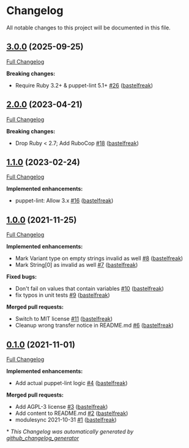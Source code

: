 # Changelog

All notable changes to this project will be documented in this file.

## [3.0.0](https://github.com/voxpupuli/puppet-lint-params_empty_string-check/tree/3.0.0) (2025-09-25)

[Full Changelog](https://github.com/voxpupuli/puppet-lint-params_empty_string-check/compare/2.0.0...3.0.0)

**Breaking changes:**

- Require Ruby 3.2+ & puppet-lint 5.1+ [\#26](https://github.com/voxpupuli/puppet-lint-params_empty_string-check/pull/26) ([bastelfreak](https://github.com/bastelfreak))

## [2.0.0](https://github.com/voxpupuli/puppet-lint-params_empty_string-check/tree/2.0.0) (2023-04-21)

[Full Changelog](https://github.com/voxpupuli/puppet-lint-params_empty_string-check/compare/1.1.0...2.0.0)

**Breaking changes:**

- Drop Ruby \< 2.7; Add RuboCop [\#18](https://github.com/voxpupuli/puppet-lint-params_empty_string-check/pull/18) ([bastelfreak](https://github.com/bastelfreak))

## [1.1.0](https://github.com/voxpupuli/puppet-lint-params_empty_string-check/tree/1.1.0) (2023-02-24)

[Full Changelog](https://github.com/voxpupuli/puppet-lint-params_empty_string-check/compare/1.0.0...1.1.0)

**Implemented enhancements:**

- puppet-lint: Allow 3.x [\#16](https://github.com/voxpupuli/puppet-lint-params_empty_string-check/pull/16) ([bastelfreak](https://github.com/bastelfreak))

## [1.0.0](https://github.com/voxpupuli/puppet-lint-params_empty_string-check/tree/1.0.0) (2021-11-25)

[Full Changelog](https://github.com/voxpupuli/puppet-lint-params_empty_string-check/compare/0.1.0...1.0.0)

**Implemented enhancements:**

- Mark Variant type on empty strings invalid as well [\#8](https://github.com/voxpupuli/puppet-lint-params_empty_string-check/pull/8) ([bastelfreak](https://github.com/bastelfreak))
- Mark String\[0\] as invalid as well [\#7](https://github.com/voxpupuli/puppet-lint-params_empty_string-check/pull/7) ([bastelfreak](https://github.com/bastelfreak))

**Fixed bugs:**

-  Don't fail on values that contain variables [\#10](https://github.com/voxpupuli/puppet-lint-params_empty_string-check/pull/10) ([bastelfreak](https://github.com/bastelfreak))
- fix typos in unit tests [\#9](https://github.com/voxpupuli/puppet-lint-params_empty_string-check/pull/9) ([bastelfreak](https://github.com/bastelfreak))

**Merged pull requests:**

- Switch to MIT license [\#11](https://github.com/voxpupuli/puppet-lint-params_empty_string-check/pull/11) ([bastelfreak](https://github.com/bastelfreak))
- Cleanup wrong transfer notice in README.md [\#6](https://github.com/voxpupuli/puppet-lint-params_empty_string-check/pull/6) ([bastelfreak](https://github.com/bastelfreak))

## [0.1.0](https://github.com/voxpupuli/puppet-lint-params_empty_string-check/tree/0.1.0) (2021-11-01)

[Full Changelog](https://github.com/voxpupuli/puppet-lint-params_empty_string-check/compare/ce94dbc949dde036d1b5274a12d3087f9cfdf519...0.1.0)

**Implemented enhancements:**

- Add actual puppet-lint logic [\#4](https://github.com/voxpupuli/puppet-lint-params_empty_string-check/pull/4) ([bastelfreak](https://github.com/bastelfreak))

**Merged pull requests:**

- Add AGPL-3 license [\#3](https://github.com/voxpupuli/puppet-lint-params_empty_string-check/pull/3) ([bastelfreak](https://github.com/bastelfreak))
- Add content to README.md [\#2](https://github.com/voxpupuli/puppet-lint-params_empty_string-check/pull/2) ([bastelfreak](https://github.com/bastelfreak))
- modulesync 2021-10-31 [\#1](https://github.com/voxpupuli/puppet-lint-params_empty_string-check/pull/1) ([bastelfreak](https://github.com/bastelfreak))



\* *This Changelog was automatically generated by [github_changelog_generator](https://github.com/github-changelog-generator/github-changelog-generator)*
